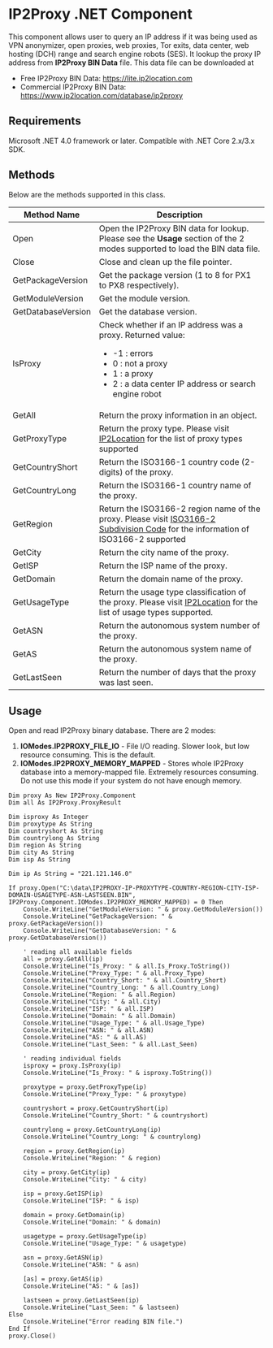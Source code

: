 # IP2Proxy .NET Component

This component allows user to query an IP address if it was being used as VPN anonymizer, open proxies, web proxies, Tor exits, data center, web hosting (DCH) range and search engine robots (SES). It lookup the proxy IP address from **IP2Proxy BIN Data** file. This data file can be downloaded at

* Free IP2Proxy BIN Data: https://lite.ip2location.com
* Commercial IP2Proxy BIN Data: https://www.ip2location.com/database/ip2proxy

## Requirements

Microsoft .NET 4.0 framework or later.
Compatible with .NET Core 2.x/3.x SDK.

## Methods
Below are the methods supported in this class.

|Method Name|Description|
|---|---|
|Open|Open the IP2Proxy BIN data for lookup. Please see the **Usage** section of the 2 modes supported to load the BIN data file.|
|Close|Close and clean up the file pointer.|
|GetPackageVersion|Get the package version (1 to 8 for PX1 to PX8 respectively).|
|GetModuleVersion|Get the module version.|
|GetDatabaseVersion|Get the database version.|
|IsProxy|Check whether if an IP address was a proxy. Returned value:<ul><li>-1 : errors</li><li>0 : not a proxy</li><li>1 : a proxy</li><li>2 : a data center IP address or search engine robot</li></ul>|
|GetAll|Return the proxy information in an object.|
|GetProxyType|Return the proxy type. Please visit <a href="https://www.ip2location.com/database/px8-ip-proxytype-country-region-city-isp-domain-usagetype-asn-lastseen" target="_blank">IP2Location</a> for the list of proxy types supported|
|GetCountryShort|Return the ISO3166-1 country code (2-digits) of the proxy.|
|GetCountryLong|Return the ISO3166-1 country name of the proxy.|
|GetRegion|Return the ISO3166-2 region name of the proxy. Please visit <a href="https://www.ip2location.com/free/iso3166-2" target="_blank">ISO3166-2 Subdivision Code</a> for the information of ISO3166-2 supported|
|GetCity|Return the city name of the proxy.|
|GetISP|Return the ISP name of the proxy.|
|GetDomain|Return the domain name of the proxy.|
|GetUsageType|Return the usage type classification of the proxy. Please visit <a href="https://www.ip2location.com/database/px8-ip-proxytype-country-region-city-isp-domain-usagetype-asn-lastseen" target="_blank">IP2Location</a> for the list of usage types supported.|
|GetASN|Return the autonomous system number of the proxy.|
|GetAS|Return the autonomous system name of the proxy.|
|GetLastSeen|Return the number of days that the proxy was last seen.|

## Usage

Open and read IP2Proxy binary database. There are 2 modes:

1. **IOModes.IP2PROXY_FILE_IO** - File I/O reading. Slower look, but low resource consuming. This is the default.
2. **IOModes.IP2PROXY_MEMORY_MAPPED** - Stores whole IP2Proxy database into a memory-mapped file. Extremely resources consuming. Do not use this mode if your system do not have enough memory.

```vb.net
Dim proxy As New IP2Proxy.Component
Dim all As IP2Proxy.ProxyResult

Dim isproxy As Integer
Dim proxytype As String
Dim countryshort As String
Dim countrylong As String
Dim region As String
Dim city As String
Dim isp As String

Dim ip As String = "221.121.146.0"

If proxy.Open("C:\data\IP2PROXY-IP-PROXYTYPE-COUNTRY-REGION-CITY-ISP-DOMAIN-USAGETYPE-ASN-LASTSEEN.BIN", IP2Proxy.Component.IOModes.IP2PROXY_MEMORY_MAPPED) = 0 Then
	Console.WriteLine("GetModuleVersion: " & proxy.GetModuleVersion())
	Console.WriteLine("GetPackageVersion: " & proxy.GetPackageVersion())
	Console.WriteLine("GetDatabaseVersion: " & proxy.GetDatabaseVersion())

	' reading all available fields
	all = proxy.GetAll(ip)
	Console.WriteLine("Is_Proxy: " & all.Is_Proxy.ToString())
	Console.WriteLine("Proxy_Type: " & all.Proxy_Type)
	Console.WriteLine("Country_Short: " & all.Country_Short)
	Console.WriteLine("Country_Long: " & all.Country_Long)
	Console.WriteLine("Region: " & all.Region)
	Console.WriteLine("City: " & all.City)
	Console.WriteLine("ISP: " & all.ISP)
	Console.WriteLine("Domain: " & all.Domain)
	Console.WriteLine("Usage_Type: " & all.Usage_Type)
	Console.WriteLine("ASN: " & all.ASN)
	Console.WriteLine("AS: " & all.AS)
	Console.WriteLine("Last_Seen: " & all.Last_Seen)

	' reading individual fields
	isproxy = proxy.IsProxy(ip)
	Console.WriteLine("Is_Proxy: " & isproxy.ToString())

	proxytype = proxy.GetProxyType(ip)
	Console.WriteLine("Proxy_Type: " & proxytype)

	countryshort = proxy.GetCountryShort(ip)
	Console.WriteLine("Country_Short: " & countryshort)

	countrylong = proxy.GetCountryLong(ip)
	Console.WriteLine("Country_Long: " & countrylong)

	region = proxy.GetRegion(ip)
	Console.WriteLine("Region: " & region)

	city = proxy.GetCity(ip)
	Console.WriteLine("City: " & city)

	isp = proxy.GetISP(ip)
	Console.WriteLine("ISP: " & isp)

	domain = proxy.GetDomain(ip)
	Console.WriteLine("Domain: " & domain)

	usagetype = proxy.GetUsageType(ip)
	Console.WriteLine("Usage_Type: " & usagetype)

	asn = proxy.GetASN(ip)
	Console.WriteLine("ASN: " & asn)

	[as] = proxy.GetAS(ip)
	Console.WriteLine("AS: " & [as])

	lastseen = proxy.GetLastSeen(ip)
	Console.WriteLine("Last_Seen: " & lastseen)
Else
	Console.WriteLine("Error reading BIN file.")
End If
proxy.Close()

```
